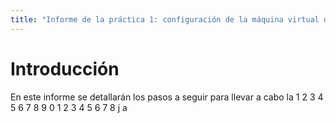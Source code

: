 ```yaml
---
title: "Informe de la práctica 1: configuración de la máquina virtual del IaaS"
---
```

# Introducción
En este informe se detallarán los pasos a seguir para llevar a cabo la 1 2 3 4 5 6 7 8 9 0 1 2 3 4 5 6 7 8 j a